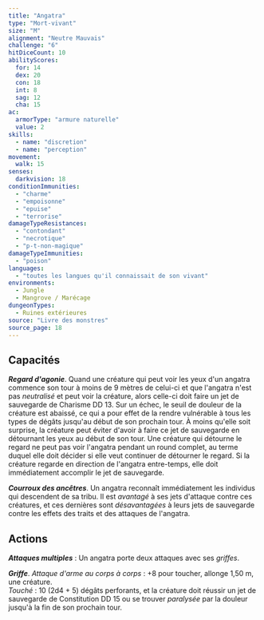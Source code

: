 ```yaml
---
title: "Angatra"
type: "Mort-vivant"
size: "M"
alignment: "Neutre Mauvais"
challenge: "6"
hitDiceCount: 10
abilityScores:
  for: 14
  dex: 20
  con: 18
  int: 8
  sag: 12
  cha: 15
ac:
  armorType: "armure naturelle"
  value: 2
skills:
  - name: "discretion"
  - name: "perception"
movement:
  walk: 15
senses:
  darkvision: 18
conditionImmunities:
  - "charme"
  - "empoisonne"
  - "epuise"
  - "terrorise"
damageTypeResistances:
  - "contondant"
  - "necrotique"
  - "p-t-non-magique"
damageTypeImmunities:
  - "poison"
languages:
  - "toutes les langues qu'il connaissait de son vivant"
environments:
  - Jungle
  - Mangrove / Marécage
dungeonTypes:
  - Ruines extérieures
source: "Livre des monstres"
source_page: 18
---
```

## Capacités
_**Regard d'agonie**_. Quand une créature qui peut voir les yeux d'un angatra commence son tour à moins de 9 mètres de celui-ci et que l'angatra n'est pas _neutralisé_ et peut voir la créature, alors celle-ci doit faire un jet de sauvegarde de Charisme DD 13. Sur un échec, le seuil de douleur de la créature est abaissé, ce qui a pour effet de la rendre vulnérable à tous les types de dégâts jusqu'au début de son prochain tour. À moins qu'elle soit surprise, la créature peut éviter d'avoir à faire ce jet de sauvegarde en détournant les yeux au début de son tour. Une créature qui détourne le regard ne peut pas voir l'angatra pendant un round complet, au terme duquel elle doit décider si elle veut continuer de détourner le regard. Si la créature regarde en direction de l'angatra entre-temps, elle doit immédiatement accomplir le jet de sauvegarde.

_**Courroux des ancêtres**_. Un angatra reconnaît immédiatement les individus qui descendent de sa tribu. Il est _avantagé_ à ses jets d'attaque contre ces créatures, et ces dernières sont _désavantagées_ à leurs jets de sauvegarde contre les effets des traits et des attaques de l'angatra.

## Actions
_**Attaques multiples**_ : Un angatra porte deux attaques avec ses _griffes_.

_**Griffe**_. _Attaque d'arme au corps à corps_ : +8 pour toucher, allonge 1,50 m, une créature.  
_Touché_ : 10 (2d4 + 5) dégâts perforants, et la créature doit réussir un jet de sauvegarde de Constitution DD 15 ou se trouver _paralysée_ par la douleur jusqu'à la fin de son prochain tour.
